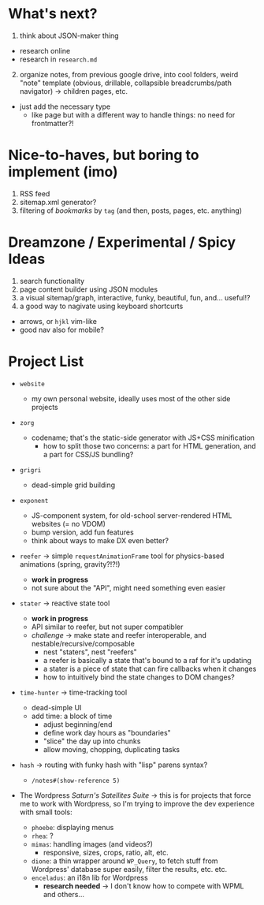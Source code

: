 # What's next?

1. think about JSON-maker thing
  - research online
  - research in `research.md`
2. organize notes, from previous google drive, into cool folders, weird "note" template (obvious, drillable, collapsible breadcrumbs/path navigator) -> children pages, etc.
  - just add the necessary type
    - like page but with a different way to handle things: no need for frontmatter?!

# Nice-to-haves, but boring to implement (imo)

1. RSS feed
2. sitemap.xml generator?
3. filtering of *bookmarks* by `tag` (and then, posts, pages, etc. anything)

# Dreamzone / Experimental / Spicy Ideas

1. search functionality
2. page content builder using JSON modules
3. a visual sitemap/graph, interactive, funky, beautiful, fun, and... useful!?
4. a good way to nagivate using keyboard shortcurts
  - arrows, or `hjkl` vim-like
  - good nav also for mobile?

# Project List

- `website`
  - my own personal website, ideally uses most of the other side projects

- `zorg`
  - codename; that's the static-side generator with JS+CSS minification
    - how to split those two concerns: a part for HTML generation, and a part for CSS/JS bundling?

- `grigri`
  - dead-simple grid building

- `exponent`
  - JS-component system, for old-school server-rendered HTML websites (= no VDOM)
  - bump version, add fun features
  - think about ways to make DX even better?

- `reefer` -> simple `requestAnimationFrame` tool for physics-based animations (spring, gravity?!?!)
  - **work in progress**
  - not sure about the "API", might need something even easier

- `stater` -> reactive state tool
  - **work in progress**
  - API similar to reefer, but not super compatibler
  - *challenge* -> make state and reefer interoperable, and nestable/recursive/composable
    - nest "staters", nest "reefers"
    - a reefer is basically a state that's bound to a raf for it's updating
    - a stater is a piece of state that can fire callbacks when it changes
    - how to intuitively bind the state changes to DOM changes?

- `time-hunter` -> time-tracking tool
  - dead-simple UI
  - add time: a block of time
    - adjust beginning/end
    - define work day hours as "boundaries"
    - "slice" the day up into chunks
    - allow moving, chopping, duplicating tasks

- `hash`
  -> routing with funky hash with "lisp" parens syntax?
  - `/notes#(show-reference 5)`

- The Wordpress *Saturn's Satellites Suite*
  -> this is for projects that force me to work with Wordpress, so I'm trying to improve the dev experience with small tools:
  - `phoebe`: displaying menus
  - `rhea`:  ?
  - `mimas`: handling images (and videos?)
    - responsive, sizes, crops, ratio, alt, etc.
  - `dione`: a thin wrapper around `WP_Query`, to fetch stuff from Wordpress' database super easily, filter the results, etc. etc.
  - `enceladus`: an i18n lib for Wordpress
    - **research needed** -> I don't know how to compete with WPML and others...
